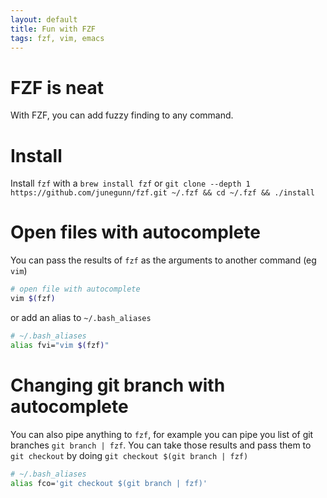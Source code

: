 ```yaml
---
layout: default
title: Fun with FZF
tags: fzf, vim, emacs
---
```


# FZF is neat

With FZF, you can add fuzzy finding to any command.

# Install

Install `fzf` with a `brew install fzf` or `git clone --depth 1 https://github.com/junegunn/fzf.git ~/.fzf && cd ~/.fzf && ./install`

# Open files with autocomplete

You can pass the results of `fzf` as the arguments to another command (eg `vim`)

```bash
# open file with autocomplete
vim $(fzf)
```

or add an alias to `~/.bash_aliases`

```bash
# ~/.bash_aliases
alias fvi="vim $(fzf)"
```

# Changing git branch with autocomplete

You can also pipe anything to `fzf`, for example you can pipe you list of git branches `git branch | fzf`. You can take those results and pass them to `git checkout` by doing `git checkout $(git branch | fzf)`

```bash
# ~/.bash_aliases
alias fco='git checkout $(git branch | fzf)'
```
